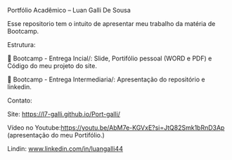 Portfólio Acadêmico – Luan Galli De Sousa

Esse repositorio tem o intuito de apresentar meu trabalho da matéria de Bootcamp.

Estrutura:

📁 Bootcamp - Entrega Incial/: Slide, Portifólio pessoal (WORD e PDF) e Código do meu projeto do site.

📁 Bootcamp - Entrega Intermediaria/: Apresentação do repositório e linkedin.


Contato:
  
  Site: https://l7-galli.github.io/Port-galli/ 
  
  Vídeo no Youtube:https://youtu.be/AbM7e-KGVxE?si=JtQ82Smk1bRnD3Ap (apresentação do meu Portifólio.) 

  Lindin: www.linkedin.com/in/luangalli44
